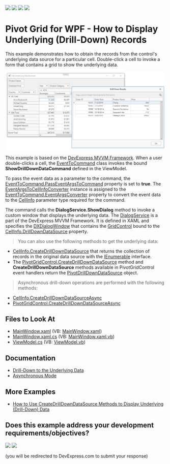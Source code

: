 <!-- default badges list -->
![](https://img.shields.io/endpoint?url=https://codecentral.devexpress.com/api/v1/VersionRange/128578831/24.2.1%2B)
[![](https://img.shields.io/badge/Open_in_DevExpress_Support_Center-FF7200?style=flat-square&logo=DevExpress&logoColor=white)](https://supportcenter.devexpress.com/ticket/details/E2173)
[![](https://img.shields.io/badge/📖_How_to_use_DevExpress_Examples-e9f6fc?style=flat-square)](https://docs.devexpress.com/GeneralInformation/403183)
[![](https://img.shields.io/badge/💬_Leave_Feedback-feecdd?style=flat-square)](#does-this-example-address-your-development-requirementsobjectives)
<!-- default badges end -->
# Pivot Grid for WPF - How to Display Underlying (Drill-Down) Records

This example demonstrates how to obtain the records from the control's underlying data source for a particular cell. Double-click a cell to invoke a form that contains a grid to show the underlying data.

![Display Underlying (Drill-Down) Records](Images/screenshot.png)

This example is based on the [DevExpress MVVM Framework](https://docs.devexpress.com/WPF/15112).  When a user double-clicks a cell, the [EventToCommand](https://docs.devexpress.com/WPF/17369) class invokes the bound **ShowDrillDownDataCommand** defined in the ViewModel. 

To pass the event data as a parameter to the command, the [EventToCommand.PassEventArgsToCommand](https://docs.devexpress.com/WPF/DevExpress.Mvvm.UI.EventToCommand.PassEventArgsToCommand) property is set to **true**. The [EventArgsToCellInfoConverter](https://docs.devexpress.com/WPF/DevExpress.Xpf.PivotGrid.EventArgsToCellInfoConverter) instance is assigned to the [EventToCommand.EventArgsConverter](https://docs.devexpress.com/WPF/DevExpress.Mvvm.UI.EventToCommand.EventArgsConverter) property to convert the event data to the [CellInfo](https://docs.devexpress.com/WPF/DevExpress.Xpf.PivotGrid.CellInfo) parameter type required for the command.

The command calls the **DialogService.ShowDialog** method to invoke a custom window that displays the underlying data. The [DialogService](https://docs.devexpress.com/WPF/17467) is a part of the DevExpress MVVM Framework. It is defined in XAML and specifies the [DXDialogWindow](https://docs.devexpress.com/WPF/DevExpress.Xpf.Core.DXDialogWindow) that contains the [GridControl](https://docs.devexpress.com/WPF/DevExpress.Xpf.Grid.GridControl) bound to the [CellInfo.DrillDownDataSource](https://docs.devexpress.com/WPF/DevExpress.Xpf.PivotGrid.CellInfo.DrillDownDataSource) property.

> You can also use the following methods to get the underlying data:

* [CellInfo.CreateDrillDownDataSource](https://docs.devexpress.com/WPF/DevExpress.Xpf.PivotGrid.CellInfo.CreateDrillDownDataSource) that returns the collection of records in the original data source with the [IEnumerable](https://docs.microsoft.com/ru-ru/dotnet/api/system.collections.ienumerable) interface. 
* The [PivotGridControl.CreateDrillDownDataSource](https://docs.devexpress.com/WPF/DevExpress.Xpf.PivotGrid.PivotGridControl.CreateDrillDownDataSource.overloads) method and  **CreateDrillDownDataSource** methods available in PivotGridControl event handlers return the [PivotDrillDownDataSource](https://docs.devexpress.com/WPF/DevExpress.Xpf.PivotGrid.PivotDrillDownDataSource) object.

> Asynchronous drill-down operations are performed with the following methods:

* [CellInfo.CreateDrillDownDataSourceAsync](https://docs.devexpress.com/WPF/DevExpress.Xpf.PivotGrid.CellInfo.CreateDrillDownDataSourceAsync)
* [PivotGridControl.CreateDrillDownDataSourceAsync ](https://docs.devexpress.com/WPF/DevExpress.Xpf.PivotGrid.PivotGridControl.CreateDrillDownDataSourceAsync.overloads)

<!-- default file list -->
## Files to Look At

* [MainWindow.xaml](CS/ObtainUnderlyingData/MainWindow.xaml) (VB: [MainWindow.xaml](VB/ObtainUnderlyingData/MainWindow.xaml))
* [MainWindow.xaml.cs](CS/ObtainUnderlyingData/MainWindow.xaml.cs) (VB: [MainWindow.xaml.vb](VB/ObtainUnderlyingData/MainWindow.xaml.vb))
* [ViewModel.cs](CS/ObtainUnderlyingData/ViewModel.cs) (VB: [ViewModel.vb](VB/ObtainUnderlyingData/ViewModel.vb))
<!-- default file list end -->


## Documentation

* [Drill-Down to the Underlying Data](https://docs.devexpress.com/WindowsForms/1882)
* [Asynchronous Mode](https://docs.devexpress.com/WPF/9776)


## More Examples

* [How to Use CreateDrillDownDataSource Methods to Display Underlying (Drill-Down) Data](https://github.com/DevExpress-Examples/wpf-pivotgrid-how-to-display-underlying-data)
<!-- feedback -->
## Does this example address your development requirements/objectives?

[<img src="https://www.devexpress.com/support/examples/i/yes-button.svg"/>](https://www.devexpress.com/support/examples/survey.xml?utm_source=github&utm_campaign=wpf-pivot-grid-obtain-underlying-data&~~~was_helpful=yes) [<img src="https://www.devexpress.com/support/examples/i/no-button.svg"/>](https://www.devexpress.com/support/examples/survey.xml?utm_source=github&utm_campaign=wpf-pivot-grid-obtain-underlying-data&~~~was_helpful=no)

(you will be redirected to DevExpress.com to submit your response)
<!-- feedback end -->
